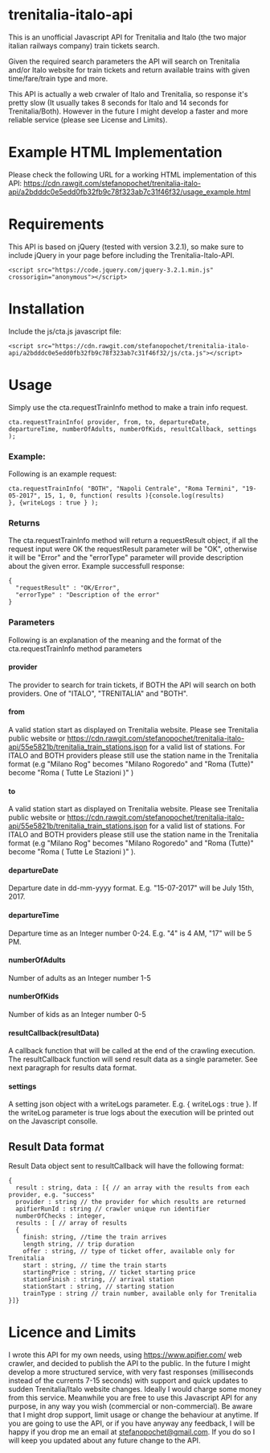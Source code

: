 # trenitalia-italo-api

This is an unofficial Javascript API for Trenitalia and Italo (the two major italian railways company) train tickets search.

Given the required search parameters the API will search on Trenitalia and/or Italo website for train tickets and return available trains with given time/fare/train type and more.

This API is actually a web crwaler of Italo and Trenitalia, so response it's pretty slow (It usually takes 8 seconds for Italo and 14 seconds for Trenitalia/Both). However in the future I might develop a faster and more reliable service (please see License and Limits).

# Example HTML Implementation
Please check the following URL for a working HTML implementation of this API:
https://cdn.rawgit.com/stefanopochet/trenitalia-italo-api/a2bdddc0e5edd0fb32fb9c78f323ab7c31f46f32/usage_example.html

# Requirements
This API is based on jQuery (tested with version 3.2.1), so make sure to include jQuery in your page before including the Trenitalia-Italo-API.
```
<script src="https://code.jquery.com/jquery-3.2.1.min.js" crossorigin="anonymous"></script>
```
# Installation
Include the js/cta.js javascript file:
```
<script src="https://cdn.rawgit.com/stefanopochet/trenitalia-italo-api/a2bdddc0e5edd0fb32fb9c78f323ab7c31f46f32/js/cta.js"></script>
```

# Usage
Simply use the cta.requestTrainInfo method to make a train info request.
```
cta.requestTrainInfo( provider, from, to, departureDate, departureTime, numberOfAdults, numberOfKids, resultCallback, settings );
```
### Example:
Following is an example request:
```
cta.requestTrainInfo( "BOTH", "Napoli Centrale", "Roma Termini", "19-05-2017", 15, 1, 0, function( results ){console.log(results)
}, {writeLogs : true } );
```

### Returns
The cta.requestTrainInfo method will return a requestResult object, if all the request input were OK the requestResult parameter will be "OK", otherwise it will be "Error" and the "errorType" parameter will provide description about the given error.
Example successfull response:
``` 
{
  "requestResult" : "OK/Error",
  "errorType" : "Description of the error"
}
```

### Parameters
Following is an explanation of the meaning and the format of the cta.requestTrainInfo method parameters

#### provider
The provider to search for train tickets, if BOTH the API will search on both providers. One of "ITALO", "TRENITALIA" and "BOTH". 
#### from 
A valid station start as displayed on Trenitalia website. Please see Trenitalia public website or https://cdn.rawgit.com/stefanopochet/trenitalia-italo-api/55e5821b/trenitalia_train_stations.json for a valid list of stations. For ITALO and BOTH providers please still use the station name in the Trenitalia format (e.g "Milano Rog" becomes "Milano Rogoredo" and "Roma (Tutte)" become "Roma ( Tutte Le Stazioni )" )
#### to 
A valid station start as displayed on Trenitalia website. Please see Trenitalia public website or https://cdn.rawgit.com/stefanopochet/trenitalia-italo-api/55e5821b/trenitalia_train_stations.json for a valid list of stations. For ITALO and BOTH providers please still use the station name in the Trenitalia format (e.g "Milano Rog" becomes "Milano Rogoredo" and "Roma (Tutte)" become "Roma ( Tutte Le Stazioni )" ).
#### departureDate
Departure date in dd-mm-yyyy format. E.g. "15-07-2017" will be July 15th, 2017.
#### departureTime 
Departure time as an Integer number 0-24. E.g. "4" is 4 AM, "17" will be 5 PM. 
#### numberOfAdults 
Number of adults as an Integer number 1-5
#### numberOfKids 
Number of kids as an Integer number 0-5
#### resultCallback(resultData) 
A callback function that will be called at the end of the crawling execution. The resultCallback function will send result data as a single parameter. See next paragraph for results data format.
#### settings
A setting json object with a writeLogs parameter. E.g. { writeLogs : true }. If the writeLog parameter is true logs about the execution will be printed out on the Javascript consolle.

## Result Data format
Result Data object sent to resultCallback will have the following format:
```
{
  result : string, data : [{ // an array with the results from each provider, e.g. "success"
  provider : string // the provider for which results are returned
  apifierRunId : string // crawler unique run identifier
  numberOfChecks : integer,
  results : [ // array of results
  { 
    finish: string, //time the train arrives
    length string, // trip duration
    offer : string, // type of ticket offer, available only for Trenitalia
    start : string, // time the train starts
    startingPrice : string, // ticket starting price
    stationFinish : string, // arrival station
    stationStart : string, // starting station
    trainType : string // train number, available only for Trenitalia  
}]}
```

# Licence and Limits
I wrote this API for my own needs, using https://www.apifier.com/ web crawler, and decided to publish the API to the public.
In the future I might develop a more structured service, with very fast responses (milliseconds instead of the currents 7-15 seconds) with support and quick updates to sudden Trenitalia/Italo website changes. Ideally I would charge some money from this service.
Meanwhile you are free to use this Javascript API for any purpose, in any way you wish (commercial or non-commercial). 
Be aware that I might drop support, limit usage or change the behaviour at anytime.
If you are going to use the API, or if you have anyway any feedback, I will be happy if you drop me an email at stefanopochet@gmail.com. If you do so I will keep you updated about any future change to the API.
